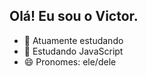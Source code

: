 ## Olá! Eu sou o Victor.

- 🔭 Atuamente estudando
- 🌱 Estudando JavaScript
- 😄 Pronomes: ele/dele

  


